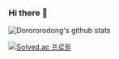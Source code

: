 ### Hi there 👋

![Dorororodong's github stats](https://github-readme-stats.vercel.app/api?username=Dorororodong&show_icons=true)

[![Solved.ac
프로필](http://mazassumnida.wtf/api/v2/generate_badge?boj=dlehdwns1992)](https://solved.ac/dlehdwns1992)

<!--
**Dorororodong/Dorororodong** is a ✨ _special_ ✨ repository because its `README.md` (this file) appears on your GitHub profile.

Here are some ideas to get you started:

- 🔭 I’m currently working on ...
- 🌱 I’m currently learning ...
- 👯 I’m looking to collaborate on ...
- 🤔 I’m looking for help with ...
- 💬 Ask me about ...
- 📫 How to reach me: ...
- 😄 Pronouns: ...
- ⚡ Fun fact: ...
-->
